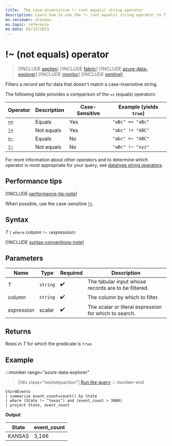 ```yaml
---
title:  The case-insensitive !~ (not equals) string operator
description: Learn how to use the !~ (not equals) string operator to filter records for data that doesn't match a case-insensitive string.
ms.reviewer: alexans
ms.topic: reference
ms.date: 03/12/2023
---
```

# !~ (not equals) operator

> [!INCLUDE [applies](../includes/applies-to-version/applies.md)] [!INCLUDE [fabric](../includes/applies-to-version/fabric.md)] [!INCLUDE [azure-data-explorer](../includes/applies-to-version/azure-data-explorer.md)] [!INCLUDE [monitor](../includes/applies-to-version/monitor.md)] [!INCLUDE [sentinel](../includes/applies-to-version/sentinel.md)]

Filters a record set for data that doesn't match a case-insensitive string.

The following table provides a comparison of the `==` (equals) operators:

|Operator   |Description   |Case-Sensitive  |Example (yields `true`)  |
|-----------|--------------|----------------|-------------------------|
|[`==`](equals-cs-operator.md)|Equals |Yes|`"aBc" == "aBc"`|
|[`!=`](not-equals-cs-operator.md)|Not equals |Yes |`"abc" != "ABC"`|
|[`=~`](equals-operator.md) |Equals |No |`"abc" =~ "ABC"`|
|[`!~`](not-equals-operator.md) |Not equals |No |`"aBc" !~ "xyz"`|

For more information about other operators and to determine which operator is most appropriate for your query, see [datatype string operators](datatypes-string-operators.md).

## Performance tips

[!INCLUDE [performance-tip-note](../includes/performance-tip-note.md)]

When possible, use the case-sensitive [!=](not-equals-cs-operator.md).

## Syntax

*T* `|` `where` *column* `!~` `(`*expression*`)`

[!INCLUDE [syntax-conventions-note](../includes/syntax-conventions-note.md)]

## Parameters

| Name | Type | Required | Description |
|--|--|--|--|
| *T* | `string` |  :heavy_check_mark:| The tabular input whose records are to be filtered.|
| *column* | `string` |  :heavy_check_mark:| The column by which to filter.|
| *expression* | scalar |  :heavy_check_mark:| The scalar or literal expression for which to search.|

## Returns

Rows in *T* for which the predicate is `true`.

## Example

:::moniker range="azure-data-explorer"
> [!div class="nextstepaction"]
> <a href="https://dataexplorer.azure.com/clusters/help/databases/Samples?query=H4sIAAAAAAAAAwsuyS/KdS1LzSsp5qpRKC7NzU0syqxKVUgFCcUn55fmldiCSQ1NhaRKheCSxJJUoMLyjNSiVAUNMFdBsU5BqSS1IrFYSVMhMS9FQQNJs4KdgrGBgYEmUE9BUX5WanIJxAwdZBsA00yL5oUAAAA=" target="_blank">Run the query</a>
::: moniker-end

```kusto
StormEvents
| summarize event_count=count() by State
| where (State !~ "texas") and (event_count > 3000)
| project State, event_count
```

**Output**

|State|event_count|
|-----|-----------|
|KANSAS|3,166|
